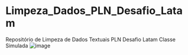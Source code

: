 # Limpeza_Dados_PLN_Desafio_Latam
Repositório de Limpeza de Dados Textuais PLN Desafio Latam Classe Simulada
![image](https://github.com/luiz-star/Limpeza_Dados_PLN_Desafio_Latam/assets/72530507/74bd6748-09d8-459c-a8d5-586e6a66cc4b)
